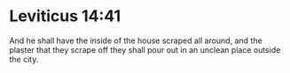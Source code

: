 # Leviticus 14:41

And he shall have the inside of the house scraped all around, and the plaster that they scrape off they shall pour out in an unclean place outside the city.
